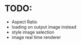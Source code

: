 # TODO:

- Aspect Ratio
- loading on output image instead
- style image selection
- image real time renderer
